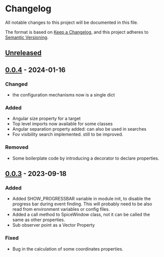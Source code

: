 # Changelog
All notable changes to this project will be documented in this file.

The format is based on [Keep a Changelog](https://keepachangelog.com/en/1.0.0/), and this project adheres to [Semantic Versioning](https://semver.org/spec/v2.0.0.html).

## [Unreleased]

## [0.0.4] - 2024-01-16
### Changed
- the configuration mechanisms now is a single dict

### Added
- Angular size property for a target
- Top level imports now available for some classes
- Angular separation property added: can also be used in searches
- Fov visibility search implemented. still to be improved.

### Removed
- Some boilerplate code by introducing a decorator to declare properties.

## [0.0.3] - 2023-09-18
### Added
- Added SHOW_PROGRESSBAR variable in module init, to disable the progress bar during event finding. This will probably need to be also read from environment variables or config files.
- Added a call method to SpiceWindow class, not it can be called the same as other properties.
- Sub observer point as a Vector Property

### Fixed
- Bug in the calculation of some coordinates properties.

[Unreleased]: https://github.com/JANUS-JUICE/spice_segmenter/compare/0.0.4...master
[0.0.4]: https://github.com/JANUS-JUICE/spice_segmenter/compare/0.0.3...0.0.4
[0.0.3]: https://github.com/luca-penasa/spice_segmenter/tree/0.0.3

